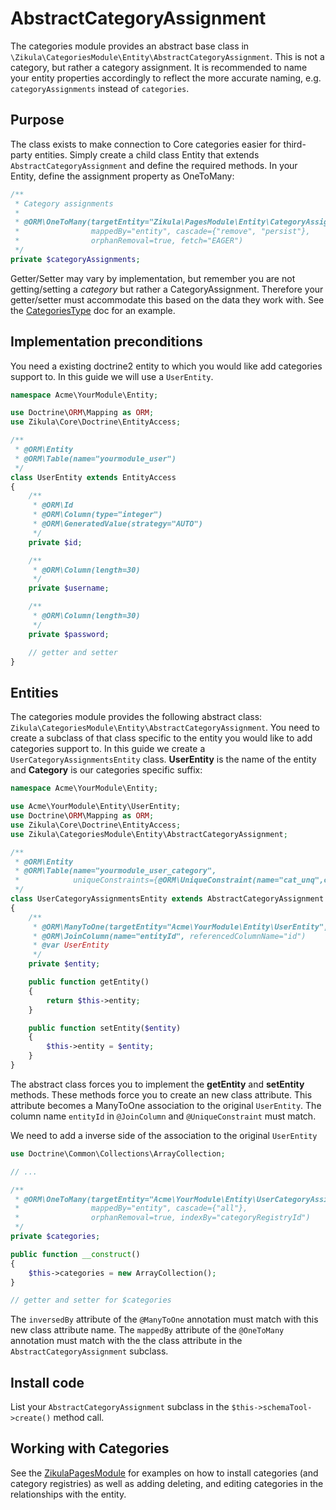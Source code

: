# AbstractCategoryAssignment

The categories module provides an abstract base class in `\Zikula\CategoriesModule\Entity\AbstractCategoryAssignment`. This
is not a category, but rather a category assignment. It is recommended to name your entity properties accordingly to reflect
the more accurate naming, e.g. `categoryAssignments` instead of `categories`.

## Purpose

The class exists to make connection to Core categories easier for third-party entities. Simply create a child class
Entity that extends `AbstractCategoryAssignment` and define the required methods. In your Entity, define the assignment
property as OneToMany:

```php
/**
 * Category assignments
 *
 * @ORM\OneToMany(targetEntity="Zikula\PagesModule\Entity\CategoryAssignmentEntity",
 *                mappedBy="entity", cascade={"remove", "persist"},
 *                orphanRemoval=true, fetch="EAGER")
 */
private $categoryAssignments;
```

Getter/Setter may vary by implementation, but remember you are not getting/setting a *category* but rather a 
CategoryAssignment. Therefore your getter/setter must accommodate this based on the data they work with. See the 
[CategoriesType](CategoriesType.md) doc for an example.

## Implementation preconditions

You need a existing doctrine2 entity to which you would like add categories support to.
In this guide we will use a `UserEntity`.

```php
namespace Acme\YourModule\Entity;

use Doctrine\ORM\Mapping as ORM;
use Zikula\Core\Doctrine\EntityAccess;

/**
 * @ORM\Entity
 * @ORM\Table(name="yourmodule_user")
 */
class UserEntity extends EntityAccess
{
    /**
     * @ORM\Id
     * @ORM\Column(type="integer")
     * @ORM\GeneratedValue(strategy="AUTO")
     */
    private $id;

    /**
     * @ORM\Column(length=30)
     */
    private $username;

    /**
     * @ORM\Column(length=30)
     */
    private $password;

    // getter and setter
}
```

## Entities

The categories module provides the following abstract class: `Zikula\CategoriesModule\Entity\AbstractCategoryAssignment`.
You need to create a subclass of that class specific to the entity you would like
to add categories support to. In this guide we create a `UserCategoryAssignmentsEntity` class.
**UserEntity** is the name of the entity and **Category** is our categories specific suffix:

```php
namespace Acme\YourModule\Entity;

use Acme\YourModule\Entity\UserEntity;
use Doctrine\ORM\Mapping as ORM;
use Zikula\Core\Doctrine\EntityAccess;
use Zikula\CategoriesModule\Entity\AbstractCategoryAssignment;

/**
 * @ORM\Entity
 * @ORM\Table(name="yourmodule_user_category",
 *            uniqueConstraints={@ORM\UniqueConstraint(name="cat_unq",columns={"registryId", "categoryId", "entityId"})})
 */
class UserCategoryAssignmentsEntity extends AbstractCategoryAssignment
{
    /**
     * @ORM\ManyToOne(targetEntity="Acme\YourModule\Entity\UserEntity", inversedBy="categories")
     * @ORM\JoinColumn(name="entityId", referencedColumnName="id")
     * @var UserEntity
     */
    private $entity;

    public function getEntity()
    {
        return $this->entity;
    }

    public function setEntity($entity)
    {
        $this->entity = $entity;
    }
}
```

The abstract class forces you to implement the **getEntity** and **setEntity** methods.
These methods force you to create an new class attribute. 
This attribute becomes a ManyToOne association to the original `UserEntity`. 
The column name `entityId` in `@JoinColumn` and `@UniqueConstraint` must match.

We need to add a inverse side of the association to the original `UserEntity`

```php
use Doctrine\Common\Collections\ArrayCollection;

// ...

/**
 * @ORM\OneToMany(targetEntity="Acme\YourModule\Entity\UserCategoryAssignmentsEntity", 
 *                mappedBy="entity", cascade={"all"}, 
 *                orphanRemoval=true, indexBy="categoryRegistryId")
 */
private $categories;

public function __construct()
{
    $this->categories = new ArrayCollection();
}

// getter and setter for $categories
```

The `inversedBy` attribute of the `@ManyToOne` annotation must match with this new class attribute name.
The `mappedBy` attribute of the `@OneToMany` annotation must match with the the class attribute in 
the `AbstractCategoryAssignment` subclass.

## Install code

List your `AbstractCategoryAssignment` subclass in the `$this->schemaTool->create()` method call.

## Working with Categories

See the [ZikulaPagesModule](https://github.com/zikula-modules/pages) for examples on how to install categories (and category registries) as well as adding
deleting, and editing categories in the relationships with the entity.
